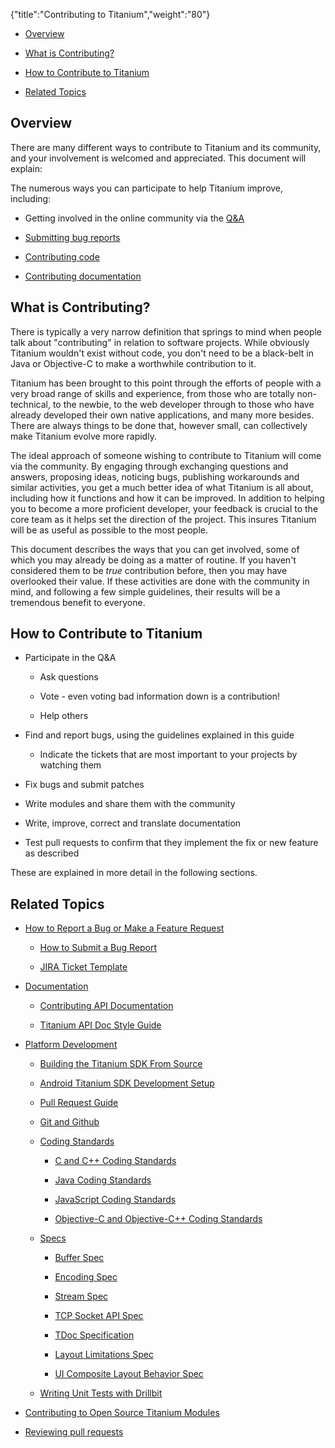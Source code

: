 {"title":"Contributing to Titanium","weight":"80"} 

*   [Overview](#Overview)
    
*   [What is Contributing?](#WhatisContributing?)
    
*   [How to Contribute to Titanium](#HowtoContributetoTitanium)
    
*   [Related Topics](#RelatedTopics)
    

## Overview

There are many different ways to contribute to Titanium and its community, and your involvement is welcomed and appreciated. This document will explain:

The numerous ways you can participate to help Titanium improve, including:

*   Getting involved in the online community via the [Q&A](https://stackoverflow.com/questions/tagged/appcelerator)
    
*   [Submitting bug reports](/docs/appc/Titanium_SDK/Titanium_SDK_Guide/Contributing_to_Titanium/How_to_Report_a_Bug_or_Make_a_Feature_Request/)
    
*   [Contributing code](/docs/appc/Titanium_SDK/Titanium_SDK_Guide/Contributing_to_Titanium/Platform_Development/)
    
*   [Contributing documentation](/docs/appc/Titanium_SDK/Titanium_SDK_Guide/Contributing_to_Titanium/Documentation/)
    

## What is Contributing?

There is typically a very narrow definition that springs to mind when people talk about "contributing" in relation to software projects. While obviously Titanium wouldn't exist without code, you don't need to be a black-belt in Java or Objective-C to make a worthwhile contribution to it.

Titanium has been brought to this point through the efforts of people with a very broad range of skills and experience, from those who are totally non-technical, to the newbie, to the web developer through to those who have already developed their own native applications, and many more besides. There are always things to be done that, however small, can collectively make Titanium evolve more rapidly.

The ideal approach of someone wishing to contribute to Titanium will come via the community. By engaging through exchanging questions and answers, proposing ideas, noticing bugs, publishing workarounds and similar activities, you get a much better idea of what Titanium is all about, including how it functions and how it can be improved. In addition to helping you to become a more proficient developer, your feedback is crucial to the core team as it helps set the direction of the project. This insures Titanium will be as useful as possible to the most people.

This document describes the ways that you can get involved, some of which you may already be doing as a matter of routine. If you haven't considered them to be _true_ contribution before, then you may have overlooked their value. If these activities are done with the community in mind, and following a few simple guidelines, their results will be a tremendous benefit to everyone.

## How to Contribute to Titanium

*   Participate in the Q&A
    
    *   Ask questions
        
    *   Vote - even voting bad information down is a contribution!
        
    *   Help others
        
*   Find and report bugs, using the guidelines explained in this guide
    
    *   Indicate the tickets that are most important to your projects by watching them
        
*   Fix bugs and submit patches
    
*   Write modules and share them with the community
    
*   Write, improve, correct and translate documentation
    
*   Test pull requests to confirm that they implement the fix or new feature as described
    

These are explained in more detail in the following sections.

## Related Topics

*   [How to Report a Bug or Make a Feature Request](/docs/appc/Titanium_SDK/Titanium_SDK_Guide/Contributing_to_Titanium/How_to_Report_a_Bug_or_Make_a_Feature_Request/)
    
    *   [How to Submit a Bug Report](/docs/appc/Titanium_SDK/Titanium_SDK_Guide/Contributing_to_Titanium/How_to_Report_a_Bug_or_Make_a_Feature_Request/How_to_Submit_a_Bug_Report/)
        
    *   [JIRA Ticket Template](/docs/appc/Titanium_SDK/Titanium_SDK_Guide/Contributing_to_Titanium/How_to_Report_a_Bug_or_Make_a_Feature_Request/JIRA_Ticket_Template/)
        
*   [Documentation](/docs/appc/Titanium_SDK/Titanium_SDK_Guide/Contributing_to_Titanium/Documentation/)
    
    *   [Contributing API Documentation](/docs/appc/Titanium_SDK/Titanium_SDK_Guide/Contributing_to_Titanium/Documentation/Contributing_API_Documentation/)
        
    *   [Titanium API Doc Style Guide](/docs/appc/Titanium_SDK/Titanium_SDK_Guide/Contributing_to_Titanium/Documentation/Titanium_API_Doc_Style_Guide/)
        
*   [Platform Development](/docs/appc/Titanium_SDK/Titanium_SDK_Guide/Contributing_to_Titanium/Platform_Development/)
    
    *   [Building the Titanium SDK From Source](/docs/appc/Titanium_SDK/Titanium_SDK_Guide/Contributing_to_Titanium/Platform_Development/Building_the_Titanium_SDK_From_Source/)
        
    *   [Android Titanium SDK Development Setup](/docs/appc/Titanium_SDK/Titanium_SDK_Guide/Contributing_to_Titanium/Platform_Development/Android_Titanium_SDK_Development_Setup/)
        
    *   [Pull Request Guide](/docs/appc/Titanium_SDK/Titanium_SDK_Guide/Contributing_to_Titanium/Platform_Development/Pull_Request_Guide/)
        
    *   [Git and Github](/docs/appc/Titanium_SDK/Titanium_SDK_Guide/Contributing_to_Titanium/Platform_Development/Git_and_Github/)
        
    *   [Coding Standards](/docs/appc/Titanium_SDK/Titanium_SDK_Guide/Contributing_to_Titanium/Platform_Development/Coding_Standards/)
        
        *   [C and C++ Coding Standards](/docs/appc/Titanium_SDK/Titanium_SDK_Guide/Contributing_to_Titanium/Platform_Development/Coding_Standards/C_and_C++_Coding_Standards/)
            
        *   [Java Coding Standards](/docs/appc/Titanium_SDK/Titanium_SDK_Guide/Contributing_to_Titanium/Platform_Development/Coding_Standards/Java_Coding_Standards/)
            
        *   [JavaScript Coding Standards](/docs/appc/Titanium_SDK/Titanium_SDK_Guide/Contributing_to_Titanium/Platform_Development/Coding_Standards/JavaScript_Coding_Standards/)
            
        *   [Objective-C and Objective-C++ Coding Standards](/docs/appc/Titanium_SDK/Titanium_SDK_Guide/Contributing_to_Titanium/Platform_Development/Coding_Standards/Objective-C_and_Objective-C++_Coding_Standards/)
            
    *   [Specs](/docs/appc/Titanium_SDK/Titanium_SDK_Guide/Contributing_to_Titanium/Platform_Development/Specs/)
        
        *   [Buffer Spec](/docs/appc/Titanium_SDK/Titanium_SDK_Guide/Contributing_to_Titanium/Platform_Development/Specs/Buffer_Spec/)
            
        *   [Encoding Spec](/docs/appc/Titanium_SDK/Titanium_SDK_Guide/Contributing_to_Titanium/Platform_Development/Specs/Encoding_Spec/)
            
        *   [Stream Spec](/docs/appc/Titanium_SDK/Titanium_SDK_Guide/Contributing_to_Titanium/Platform_Development/Specs/Stream_Spec/)
            
        *   [TCP Socket API Spec](/docs/appc/Titanium_SDK/Titanium_SDK_Guide/Contributing_to_Titanium/Platform_Development/Specs/TCP_Socket_API_Spec/)
            
        *   [TDoc Specification](/docs/appc/Titanium_SDK/Titanium_SDK_Guide/Contributing_to_Titanium/Platform_Development/Specs/TDoc_Specification/)
            
        *   [Layout Limitations Spec](/docs/appc/Titanium_SDK/Titanium_SDK_Guide/Contributing_to_Titanium/Platform_Development/Specs/Layout_Limitations_Spec/)
            
        *   [UI Composite Layout Behavior Spec](/docs/appc/Titanium_SDK/Titanium_SDK_Guide/Contributing_to_Titanium/Platform_Development/Specs/UI_Composite_Layout_Behavior_Spec/)
            
    *   [Writing Unit Tests with Drillbit](/docs/appc/Titanium_SDK/Titanium_SDK_Guide/Contributing_to_Titanium/Platform_Development/Writing_Unit_Tests_with_Drillbit/)
        
*   [Contributing to Open Source Titanium Modules](/docs/appc/Titanium_SDK/Titanium_SDK_Guide/Contributing_to_Titanium/Contributing_to_Open_Source_Titanium_Modules/)
    
*   [Reviewing pull requests](/docs/appc/Titanium_SDK/Titanium_SDK_Guide/Contributing_to_Titanium/Reviewing_pull_requests/)